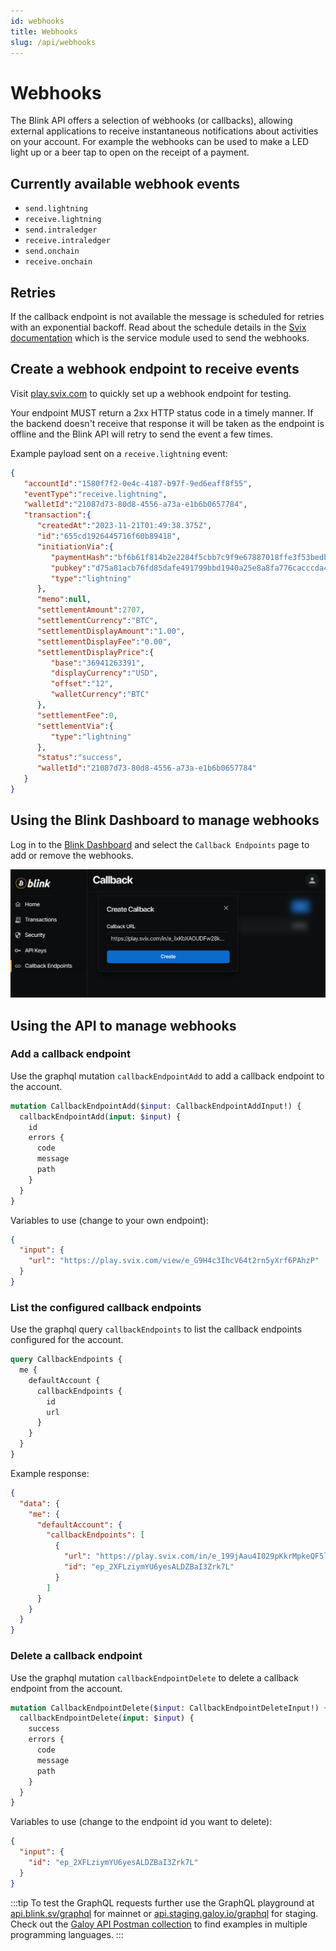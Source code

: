 ```yaml
---
id: webhooks
title: Webhooks
slug: /api/webhooks
---
```


# Webhooks

The Blink API offers a selection of webhooks (or callbacks), allowing external applications to receive instantaneous notifications about activities on your account. For example the webhooks can be used to make a LED light up or a beer tap to open on the receipt of a payment.

## Currently available webhook events

* `send.lightning`
* `receive.lightning`
* `send.intraledger`
* `receive.intraledger`
* `send.onchain`
* `receive.onchain`

## Retries

If the callback endpoint is not available the message is scheduled for retries with an exponential backoff. Read about the schedule details in the [Svix documentation](https://docs.svix.com/retries) which is the service module used to send the webhooks.

## Create a webhook endpoint to receive events
Visit [play.svix.com](https://play.svix.com/) to quickly set up a webhook endpoint for testing.

Your endpoint MUST return a 2xx HTTP status code in a timely manner. If the backend doesn't receive that response it will be taken as the endpoint is offline and the Blink API will retry to send the event a few times.

Example payload sent on a `receive.lightning` event:
```json
{
   "accountId":"1580f7f2-0e4c-4187-b97f-9ed6eaff8f55",
   "eventType":"receive.lightning",
   "walletId":"21087d73-80d8-4556-a73a-e1b6b0657784",
   "transaction":{
      "createdAt":"2023-11-21T01:49:38.375Z",
      "id":"655cd1926445716f60b89418",
      "initiationVia":{
         "paymentHash":"bf6b61f814b2e2284f5cbb7c9f9e67887018ffe3f53bedb9b70dec0a15ebca1c",
         "pubkey":"d75a81acb76fd85dafe491799bbd1940a25e8a8fa776cacccda4ee8444555e3e",
         "type":"lightning"
      },
      "memo":null,
      "settlementAmount":2707,
      "settlementCurrency":"BTC",
      "settlementDisplayAmount":"1.00",
      "settlementDisplayFee":"0.00",
      "settlementDisplayPrice":{
         "base":"36941263391",
         "displayCurrency":"USD",
         "offset":"12",
         "walletCurrency":"BTC"
      },
      "settlementFee":0,
      "settlementVia":{
         "type":"lightning"
      },
      "status":"success",
      "walletId":"21087d73-80d8-4556-a73a-e1b6b0657784"
   }
}
```

## Using the Blink Dashboard to manage webhooks

Log in to the [Blink Dashboard](https://dashboard.blink.sv) and select the `Callback Endpoints` page to add or remove the webhooks.

![Webhooks](../images/webhooks_dashboard.png)

## Using the API to manage webhooks
### Add a callback endpoint

Use the graphql mutation `callbackEndpointAdd` to add a callback endpoint to the account.

```graphql
mutation CallbackEndpointAdd($input: CallbackEndpointAddInput!) {
  callbackEndpointAdd(input: $input) {
    id
    errors {
      code
      message
      path
    }
  }
}
```

Variables to use (change to your own endpoint):
```json
{
  "input": {
    "url": "https://play.svix.com/view/e_G9H4c3IhcV64t2rn5yXrf6PAhzP"
  }
}
```

### List the configured callback endpoints

Use the graphql query `callbackEndpoints` to list the callback endpoints configured for the account.

```graphql
query CallbackEndpoints {
  me {
    defaultAccount {
      callbackEndpoints {
        id
        url
      }
    }
  }
}
```

Example response:
```json
{
  "data": {
    "me": {
      "defaultAccount": {
        "callbackEndpoints": [
          {
            "url": "https://play.svix.com/in/e_199jAau4I029pKkrMpkeQF5ll6E/",
            "id": "ep_2XFLziymYU6yesALDZBaI3Zrk7L"
          }
        ]
      }
    }
  }
}
```

### Delete a callback endpoint

Use the graphql mutation `callbackEndpointDelete` to delete a callback endpoint from the account.

```graphql
mutation CallbackEndpointDelete($input: CallbackEndpointDeleteInput!) {
  callbackEndpointDelete(input: $input) {
    success
    errors {
      code
      message
      path
    }
  }
}
```

Variables to use (change to the endpoint id you want to delete):
```json
{
  "input": {
    "id": "ep_2XFLziymYU6yesALDZBaI3Zrk7L"
  }
}
```
:::tip
To test the GraphQL requests further use the GraphQL playground at [api.blink.sv/graphql](https://api.blink.sv/graphql) for mainnet or [api.staging.galoy.io/graphql](https://api.staging.galoy.io/graphql) for staging.<br />
Check out the [Galoy API Postman collection](https://documenter.getpostman.com/view/29391384/2s9YCAQq3z#0be26540-d31c-4d0e-b7ac-400fc73bdb80) to find examples in multiple programming languages.
:::
